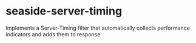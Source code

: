 # seaside-server-timing
Implements a Server-Timing filter that automatically collects performance indicators and adds them to response
